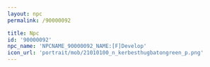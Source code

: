 ```yaml
---
layout: npc
permalink: /90000092

title: Npc
id: '90000092'
npc_name: 'NPCNAME_90000092_NAME:[F]Develop'
icon_url: 'portrait/mob/21010100_n_kerbesthugbatongreen_p.png'
---
```

